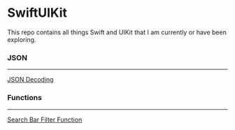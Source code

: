 # SwiftUIKit

This repo contains all things Swift and UIKit that I am currently or have been exploring.

### JSON </br> 
***
[JSON Decoding](JSON/JSONDecoding.md)

### Functions
***
[Search Bar Filter Function](HelperFunctions/SearchBarFilter.md)
